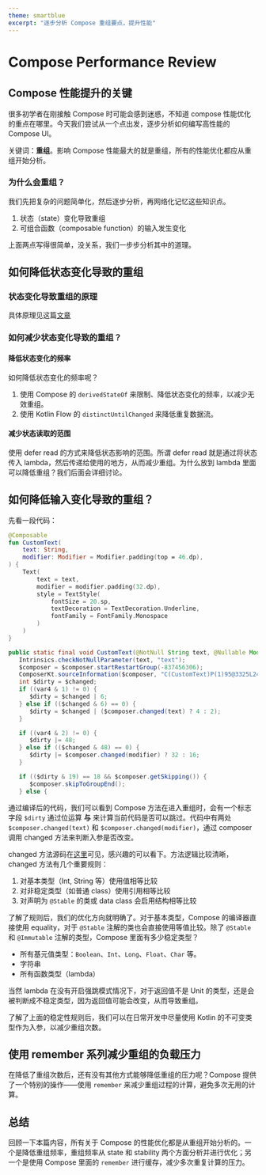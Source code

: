 ```yaml
---
theme: smartblue
excerpt: "逐步分析 Compose 重组要点，提升性能"
---
```

# Compose Performance Review

## Compose 性能提升的关键

很多初学者在刚接触 Compose 时可能会感到迷惑，不知道 compose 性能优化的重点在哪里。今天我们尝试从一个点出发，逐步分析如何编写高性能的 Compose UI。

关键词：**重组**。影响 Compose 性能最大的就是重组，所有的性能优化都应从重组开始分析。

### 为什么会重组？

我们先把复杂的问题简单化，然后逐步分析，再网络化记忆这些知识点。

1. 状态（state）变化导致重组
2. 可组合函数（composable function）的输入发生变化

上面两点写得很简单，没关系，我们一步步分析其中的道理。

## 如何降低状态变化导致的重组

### 状态变化导致重组的原理

具体原理见这篇[文章](https://jelychow.github.io/Jetpack-Compose-%E7%8A%B6%E6%80%81%E4%BE%9D%E8%B5%96%E8%BF%BD%E8%B8%AA%E5%8E%9F%E7%90%86%E8%AF%A6%E8%A7%A3/)

### 如何减少状态变化导致的重组？

#### 降低状态变化的频率

如何降低状态变化的频率呢？

1. 使用 Compose 的 `derivedStateOf` 来限制、降低状态变化的频率，以减少无效重组。
2. 使用 Kotlin Flow 的 `distinctUntilChanged` 来降低重复数据流。

#### 减少状态读取的范围

使用 defer read 的方式来降低状态影响的范围。所谓 defer read 就是通过将状态传入 lambda，然后传递给使用的地方，从而减少重组。为什么放到 lambda 里面可以降低重组？我们后面会详细讨论。

## 如何降低输入变化导致的重组？

先看一段代码：

```kotlin
@Composable
fun CustomText(
    text: String,
    modifier: Modifier = Modifier.padding(top = 46.dp),
) {
    Text(
        text = text,
        modifier = modifier.padding(32.dp),
        style = TextStyle(
            fontSize = 20.sp,
            textDecoration = TextDecoration.Underline,
            fontFamily = FontFamily.Monospace
        )
    )
}
```

```java
public static final void CustomText(@NotNull String text, @Nullable Modifier modifier, @Nullable Composer $composer, int $changed, int var4) {
   Intrinsics.checkNotNullParameter(text, "text");
   $composer = $composer.startRestartGroup(-837456306);
   ComposerKt.sourceInformation($composer, "C(CustomText)P(1)95@3325L244:Donout.kt#fvbk59");
   int $dirty = $changed;
   if ((var4 & 1) != 0) {
      $dirty = $changed | 6;
   } else if (($changed & 6) == 0) {
      $dirty = $changed | ($composer.changed(text) ? 4 : 2);
   }

   if ((var4 & 2) != 0) {
      $dirty |= 48;
   } else if (($changed & 48) == 0) {
      $dirty |= $composer.changed(modifier) ? 32 : 16;
   }

   if (($dirty & 19) == 18 && $composer.getSkipping()) {
      $composer.skipToGroupEnd();
   } else {
```

通过编译后的代码，我们可以看到 Compose 方法在进入重组时，会有一个标志字段 `$dirty` 通过位运算 **与** 来计算当前代码是否可以跳过。代码中有两处 `$composer.changed(text)` 和 `$composer.changed(modifier)`，通过 composer 调用 changed 方法来判断入参是否改变。

changed 方法源码在[这里](https://cs.android.com/androidx/platform/frameworks/support/+/androidx-main:compose/runtime/runtime/src/commonMain/kotlin/androidx/compose/runtime/Composer.kt;drc=7b3f9a0bf941ce7d0ec219f2337cf0c944501f0b;bpv=1;bpt=1;l=2028)可见，感兴趣的可以看下。方法逻辑比较清晰，changed 方法有几个重要规则：

1. 对基本类型（Int, String 等）使用值相等比较
2. 对非稳定类型（如普通 class）使用引用相等比较
3. 对声明为 `@Stable` 的类或 data class 会启用结构相等比较

了解了规则后，我们的优化方向就明确了。对于基本类型，Compose 的编译器直接使用 equality，对于 `@Stable` 注解的类也会直接使用等值比较。除了 `@Stable` 和 `@Immutable` 注解的类型，Compose 里面有多少稳定类型？

- 所有基元值类型：`Boolean`、`Int`、`Long`、`Float`、`Char` 等。
- 字符串
- 所有函数类型（lambda）

当然 lambda 在没有开启强跳模式情况下，对于返回值不是 Unit 的类型，还是会被判断成不稳定类型，因为返回值可能会改变，从而导致重组。

了解了上面的稳定性规则后，我们可以在日常开发中尽量使用 Kotlin 的不可变类型作为入参，以减少重组次数。

## 使用 remember 系列减少重组的负载压力

在降低了重组次数后，还有没有其他方式能够降低重组的压力呢？Compose 提供了一个特别的操作——使用 `remember` 来减少重组过程的计算，避免多次无用的计算。

## 总结

回顾一下本篇内容，所有关于 Compose 的性能优化都是从重组开始分析的。一个是降低重组频率，重组频率从 state 和 stability 两个方面分析并进行优化；另一个是使用 Compose 里面的 `remember` 进行缓存，减少多次重复计算的压力。
